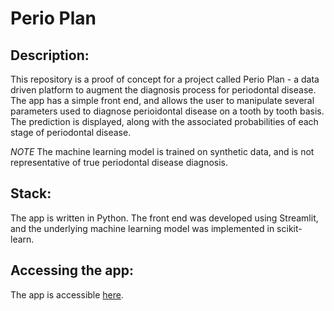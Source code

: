 # Perio Plan 

## Description: 

This repository is a proof of concept for a project called Perio Plan - a data driven platform to augment the diagnosis process for periodontal disease. The app has a simple front end, and allows the user to manipulate several parameters used to diagnose perioidontal disease on a tooth by tooth basis. The prediction is displayed, along with the associated probabilities of each stage of periodontal disease. 

*NOTE* The machine learning model is trained on synthetic data, and is not representative of true periodontal disease diagnosis. 

## Stack: 

The app is written in Python. The front end was developed using Streamlit, and the underlying machine learning model was implemented in scikit-learn. 

## Accessing the app: 

The app is accessible [here](https://share.streamlit.io/tim-r-cruz/perio-plan/main.py).
